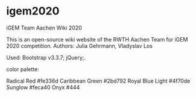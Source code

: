 # igem2020
iGEM Team Aachen Wiki 2020

This is an open-source wiki website of the RWTH Aachen Team for iGEM 2020 competition. 
Authors: Julia Gehrmann, Vladyslav Los

Used: Bootstrap v3.3.7; 
      jQuery;.
      

color palette:

Radical Red      #fe336d
Caribbean Green  #2bd792
Royal Blue Light #4f70de
Sunglow          #feca40
Onyx             #444
